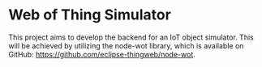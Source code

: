# Web of Thing Simulator

This project aims to develop the backend for an IoT object simulator. This will be achieved by utilizing the node-wot library, which is available on GitHub: https://github.com/eclipse-thingweb/node-wot.